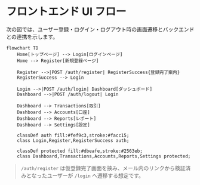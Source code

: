 # フロントエンド UI フロー

次の図では、ユーザー登録・ログイン・ログアウト時の画面遷移とバックエンドとの連携を示します。

```mermaid
flowchart TD
    Home[トップページ] --> Login[ログインページ]
    Home --> Register[新規登録ページ]

    Register -->|POST /auth/register| RegisterSuccess{登録完了案内}
    RegisterSuccess --> Login

    Login -->|POST /auth/login| Dashboard[ダッシュボード]
    Dashboard -->|POST /auth/logout| Login

    Dashboard --> Transactions[取引]
    Dashboard --> Accounts[口座]
    Dashboard --> Reports[レポート]
    Dashboard --> Settings[設定]

    classDef auth fill:#fef9c3,stroke:#facc15;
    class Login,Register,RegisterSuccess auth;

    classDef protected fill:#dbeafe,stroke:#2563eb;
    class Dashboard,Transactions,Accounts,Reports,Settings protected;
```

> `/auth/register` は仮登録完了画面を挟み、メール内のリンクから検証済みとなったユーザーが `/login` へ遷移する想定です。

